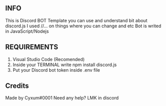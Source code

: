 ## INFO
This is Discord BOT Template you can use and understand bit about discord.js
I used //... on things where you can change and etc
Bot is writed in JavaScript/Nodejs

## REQUIREMENTS
1) Visual Studio Code (Recomended)
2) Inside your TERMINAL write npm install discord.js
3) Put your Discord bot token inside .env file

## Credits
Made by Cyxum#0001
Need any help? LMK in discord